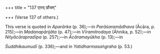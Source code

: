 +++
title = "137 एतच् छौचम्"

+++
(Verse 137 of others.)

This verse is quoted in *Aparārka* (p. 36);—in *Parāśaramādhava* (Ācāra,
p. 215);—in *Madanapārijāta* (p. 47);—in *Vīramitrodaya* (Āhnika, p.
52);—in *Nityācārapradīpa* (p. 257);—in *Ācāramayūkha* (p. 13);—in

*Śuddhikaumudī* (p. 336);—and in *Yatidharmasaṅgraha* (p. 53.)


